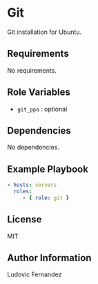 # Git

Git installation for Ubuntu.

## Requirements

No requirements.

## Role Variables

- `git_ppa` : optional

## Dependencies

No dependencies.

## Example Playbook

```yml
- hosts: servers
  roles:
     - { role: git }
```

## License

MIT

## Author Information

Ludovic Fernandez
